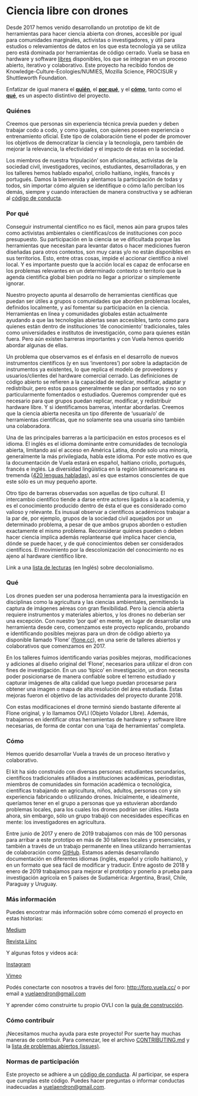 # Ciencia libre con drones

Desde 2017 hemos venido desarrollando un prototipo de kit de herramientas para hacer ciencia abierta con drones, accesible por igual para comunidades marginales, activistas o investigadores, y útil para estudios o relevamientos de datos en los que esta tecnología ya se utiliza pero está dominada por herramientas de código cerrado. Vuela se basa en hardware y software [libres](https://www.gnu.org/philosophy/free-sw.html) disponibles, los que se integran en un proceso abierto, iterativo y colaborativo. Este proyecto ha recibido fondos de Knowledge-Culture-Ecologies/NUMIES, Mozilla Science, PROCISUR y Shuttleworth Foundation.

Enfatizar de igual manera el **[quién](#qui%C3%A9nes)**, el **[por qué](#por-qu%C3%A9)**, y el **[cómo](#c%C3%B3mo)**, tanto como el **[qué](#qu%C3%A9)**, es un aspecto distintivo del proyecto.

### Quiénes

Creemos que personas sin experiencia técnica previa pueden y deben trabajar codo a codo, y como iguales, con quienes poseen experiencia o entrenamiento oficial. Este tipo de colaboración tiene el poder de promover los objetivos de democratizar la ciencia y la tecnología, pero también de mejorar la relevancia, la efectividad y el impacto de éstas en la sociedad.

Los miembros de nuestra ‘tripulación’ son aficionadas, activistas de la sociedad civil, investigadores, vecinos, estudiantes, desarrolladoras, y en los talleres hemos hablado español, criollo haitiano, inglés, francés y portugués. Damos la bienvenida y alentamos la participación de todas y todos, sin importar cómo alguien se identifique o cómo la/lo perciban los demás, siempre y cuando interactúen de manera constructiva y se adhieran al [código de conducta](https://github.com/vuelaendron/vuela/blob/master/CODE_OF_CONDUCT.md#c%C3%B3digo-de-conducta-de-vuela---espa%C3%91ol).

### Por qué

Conseguir instrumental científico no es fácil, menos aún para grupos tales como activistas ambientales o científicas/cos de instituciones con poco presupuesto. Su participación en la ciencia se ve dificultada porque las herramientas que necesitan para levantar datos o hacer mediciones fueron diseñadas para otros contextos, son muy caras y/o no están disponibles en sus territorios. Esto, entre otras cosas, impide el accionar científico a nivel local. Y es importante puesto que la acción local es capaz de enfocarse en los problemas relevantes en un determinado contexto o territorio que la agenda científica global bien podría no llegar a priorizar o simplemente ignorar. 

Nuestro proyecto apunta al desarrollo de herramientas científicas que puedan ser útiles a grupos o comunidades que aborden problemas locales, definidos localmente, y así fomentar su participación en la ciencia. Herramientas en línea y comunidades globales están actualmente ayudando a que las tecnologías abiertas sean accesibles, tanto como para quienes están dentro de instituciones ‘de conocimiento’ tradicionales, tales como universidades e institutos de investigación, como para quienes están fuera. Pero aún existen barreras importantes y con Vuela hemos querido abordar algunas de ellas. 

Un problema que observamos es el énfasis en el desarrollo de nuevos instrumentos científicos (y en sus ‘inventores’) por sobre la adaptación de instrumentos ya existentes, lo que replica el modelo de proveedores y usuarios/clientes del hardware comercial cerrado. Las definiciones de código abierto se refieren a la capacidad de replicar, modificar, adaptar y redistribuir, pero estos pasos generalmente se dan por sentados y no son particularmente fomentados o estudiados. Queremos comprender qué es necesario para que grupos puedan replicar, modificar, y redistribuir hardware libre. Y si identificamos barreras, intentar abordarlas. Creemos que la ciencia abierta necesita un tipo diferente de ‘usuaria/o’ de herramientas científicas, que no solamente sea una usuaria sino también una colaboradora.

Una de las principales barreras a la participación en estos procesos es el idioma. El inglés es el idioma dominante entre comunidades de tecnología abierta, limitando así el acceso en América Latina, donde solo una minoría, generalmente la más privilegiada, habla este idioma. Por este motivo es que la documentación de Vuela estará en español, haitiano criollo, portugués, francés e inglés. La diversidad lingüística en la región latinoamericana es tremenda ([420 lenguas habladas](https://www.unicef.es/prensa/unicef-presenta-el-atlas-sociolinguistico-de-pueblos-indigenas-en-america-latina)), así es que estamos conscientes de que este sólo es un muy pequeño aporte. 

Otro tipo de barreras observadas son aquellas de tipo cultural. El intercambio científico tiende a darse entre actores ligados a la academia, y es el conocimiento producido dentro de ésta el que es considerado como valioso y relevante. Es inusual observar a científicos académicos trabajar a la par de, por ejemplo, grupos de la sociedad civil aquejados por un determinado problema, a pesar de que ambos grupos aborden o estudien exactamente el mismo problema. Reconsiderar quiénes pueden o deben hacer ciencia implica además replantearse qué implica hacer ciencia, dónde se puede hacer, y de qué conocimientos deben ser considerados científicos. El movimiento por la descolonización del conocimiento no es ajeno al hardware científico libre.

Link a una [lista de lecturas](https://docs.google.com/document/d/1k4ZBxsfz7rYyhF1m0xfVF_XYalut5TSyiolKbZMcTcc/edit#) (en Inglés) sobre decolonialismo.

### Qué

Los drones pueden ser una poderosa herramienta para la investigación en disciplinas como la agricultura y las ciencias ambientales, permitiendo la captura de imágenes aéreas con gran flexibilidad. Pero la ciencia abierta requiere instrumentos y materiales abiertos, y los drones no deberían ser una excepción. Con nuestro ‘por qué’ en mente, en lugar de desarrollar una herramienta desde cero, comenzamos este proyecto replicando, probando e identificando posibles mejoras para un dron de código abierto ya disponible llamado ‘Flone’ ([flone.cc](http://flone.cc/)), en una serie de talleres abiertos y colaborativos que comenzamos en 2017. 

En los talleres fuimos identificando varias posibles mejoras, modificaciones y adiciones al diseño original del ‘Flone’, necesarios para utilizar el dron con fines de investigación. En un uso ‘típico’ en investigación, un dron necesita poder posicionarse de manera confiable sobre el terreno estudiado y capturar imágenes de alta calidad que luego puedan procesarse para obtener una imagen o mapa de alta resolución del área estudiada. Estas mejoras fueron el objetivo de las actividades del proyecto durante 2018.

Con estas modificaciones el drone terminó siendo bastante diferente al Flone original, y lo llamamos OVLI (Objeto Volador LIbre). Además, trabajamos en identificar otras herramientas de hardware y software libre necesarias, de forma de contar con una ‘caja de herramientas’ completa.

### Cómo

Hemos querido desarrollar Vuela a través de un proceso iterativo y colaborativo. 

El kit ha sido construido con diversas personas: estudiantes secundarios, científicos tradicionales afiliados a instituciones académicas, periodistas, miembros de comunidades sin formación académica o tecnológica, científicas trabajando en agricultura, niños, adultos, personas con y sin experiencia fabricando o utilizando drones. Inicialmente, e idealmente, queríamos tener en el grupo a personas que ya estuvieran abordando problemas locales, para los cuales los drones podrían ser útiles. Hasta ahora, sin embargo, sólo un grupo trabajó con necesidades específicas en mente: los investigadores en agricultura.  

Entre junio de 2017 y enero de 2019 trabajamos con más de 100 personas para arribar a este prototipo en más de 30 talleres locales y presenciales, y también a través de un trabajo permanente en línea utilizando herramientas de colaboración como [GitHub](https://github.com/vuelaendron/vuela). Estamos además desarrollando documentación en diferentes idiomas (inglés, español y criollo haitiano), y en un formato que sea fácil de modificar y traducir. Entre agosto de 2018 y enero de 2019 trabajamos para mejorar el prototipo y ponerlo a prueba para investigación agrícola en 5 países de Sudamérica: Argentina, Brasil, Chile, Paraguay y Uruguay.

### Más información

Puedes encontrar más información sobre cómo comenzó el proyecto en estas historias:

[Medium](https://medium.com/@PazByC/cr%C3%B3nica-de-un-vuelo-anunciado-fdf3062b1b3e)

[Revista Liinc](http://revista.ibict.br/liinc/article/view/4237)

Y algunas fotos y videos acá:

[Instagram](https://www.instagram.com/sombrerohill/)

[Vimeo](https://vimeo.com/user67511666)

Podés conectarte con nosotros a través del foro: http://foro.vuela.cc/ o por email a vuelaendron@gmail.com

Y aprender cómo construirte tu propio OVLI con la [guía de construcción](https://vuelaendron.github.io/vuela/guia).

### Cómo contribuir

¡Necesitamos mucha ayuda para este proyecto! Por suerte hay muchas maneras de contribuir. Para comenzar, lee el archivo [CONTRIBUTING.md](https://github.com/vuelaendron/vuela/blob/master/CONTRIBUTING.md#c%C3%B3mo-contribuir---espa%C3%91ol) y la [lista de problemas abiertos (issues)](https://github.com/vuelaendron/vuela/issues).

### Normas de participación

Este proyecto se adhiere a un [código de conducta](https://github.com/vuelaendron/vuela/blob/master/CODE_OF_CONDUCT.md#c%C3%B3digo-de-conducta-de-vuela---espa%C3%91ol). Al participar, se espera que cumplas este código. Puedes hacer preguntas o informar conductas inadecuadas a vuelaendron@gmail.com.

